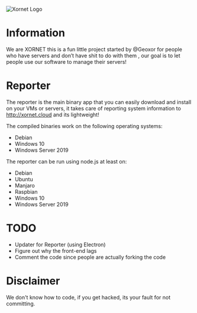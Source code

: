 ![Xornet Logo](https://cdn.discordapp.com/attachments/806300597338767450/840561743804891166/unknown.png)

# Information
We are XORNET this is a fun little project started by @Geoxor for people who have servers and don’t have shit to do with them , our goal is to let people use our software to manage their servers!

# Reporter
The reporter is the main binary app that you can easily download and install on your VMs or servers, it takes care of reporting system information to http://xornet.cloud and its lightweight!

The compiled binaries work on the following operating systems:
  - Debian
  - Windows 10
  - Windows Server 2019

The reporter can be run using node.js at least on:
  - Debian
  - Ubuntu
  - Manjaro
  - Raspbian
  - Windows 10
  - Windows Server 2019
 
# TODO
- Updater for Reporter (using Electron)
- Figure out why the front-end lags
- Comment the code since people are actually forking the code
  
# Disclaimer
We don't know how to code, if you get hacked, its your fault for not committing.
